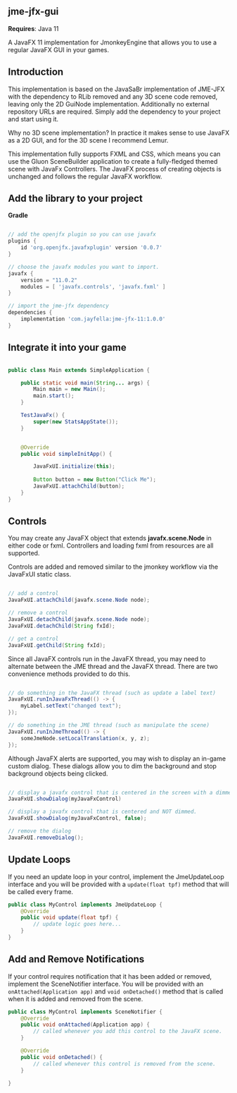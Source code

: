 jme-jfx-gui
-

**Requires**: Java 11

A JavaFX 11 implementation for JmonkeyEngine that allows you to use a regular JavaFX GUI in your games.

**Introduction**
-  
This implementation is based on the JavaSaBr implementation of JME-JFX with the dependency to RLib removed
and any 3D scene code removed, leaving only the 2D GuiNode implementation.
Additionally no external repository URLs are required. Simply add the dependency to your project and start using it.

Why no 3D scene implementation? In practice it makes sense to use JavaFX as a 2D GUI, and for the 3D scene I recommend
Lemur.

This implementation fully supports FXML and CSS, which means you can use the Gluon SceneBuilder application
to create a fully-fledged themed scene with JavaFx Controllers. The JavaFX process of creating objects is unchanged
and follows the regular JavaFX workflow.

**Add the library to your project**
-

**Gradle**
``` groovy

// add the openjfx plugin so you can use javafx
plugins {
    id 'org.openjfx.javafxplugin' version '0.0.7'
}

// choose the javafx modules you want to import.
javafx { 
    version = "11.0.2"
    modules = [ 'javafx.controls', 'javafx.fxml' ]
}

// import the jme-jfx dependency
dependencies {
    implementation 'com.jayfella:jme-jfx-11:1.0.0'
}
```


**Integrate it into your game**
-
``` java

public class Main extends SimpleApplication {

    public static void main(String... args) {
        Main main = new Main();
        main.start();
    }

    TestJavaFx() {
        super(new StatsAppState());
    }


    @Override
    public void simpleInitApp() {

        JavaFxUI.initialize(this);
        
        Button button = new Button("Click Me");
        JavaFxUI.attachChild(button);
    }
}

```

**Controls**
-
You may create any JavaFX object that extends **javafx.scene.Node** in either code or fxml.
Controllers and loading fxml from resources are all supported.

Controls are added and removed similar to the jmonkey workflow via the JavaFxUI static class.

``` java

// add a control
JavaFxUI.attachChild(javafx.scene.Node node);

// remove a control
JavaFxUI.detachChild(javafx.scene.Node node);
JavaFxUI.detachChild(String fxId);

// get a control
JavaFxUI.getChild(String fxId);

```

Since all JavaFX controls run in the JavaFX thread, you may need to alternate between the JME thread and
the JavaFX thread. There are two convenience methods provided to do this.

``` java

// do something in the JavaFX thread (such as update a label text)
JavaFxUI.runInJavaFxThread(() -> {
    myLabel.setText("changed text");
});

// do something in the JME thread (such as manipulate the scene)
JavaFxUI.runInJmeThread(() -> {
    someJmeNode.setLocalTranslation(x, y, z);
});

```

Although JavaFX alerts are supported, you may wish to display an in-game custom dialog.
These dialogs allow you to dim the background and stop background objects being clicked.

``` java

// display a javafx control that is centered in the screen with a dimmed background.
JavaFxUI.showDialog(myJavaFxControl)

// display a javafx control that is centered and NOT dimmed.
JavaFxUI.showDialog(myJavaFxControl, false);

// remove the dialog
JavaFxUI.removeDialog();

```

**Update Loops**
-
If you need an update loop in your control, implement the JmeUpdateLoop interface and you will be provided with a
 `update(float tpf)` method that will be called every frame.

``` java
public class MyControl implements JmeUpdateLoop {
    @Override
    public void update(float tpf) {
        // update logic goes here...
    }
}
```

**Add and Remove Notifications**
-
If your control requires notification that it has been added or removed, implement the SceneNotifier interface.
You will be provided with an `onAttached(Application app)` and `void onDetached()` method that is called when it is added and removed from the scene.

``` java
public class MyControl implements SceneNotifier {
    @Override
    public void onAttached(Application app) {
        // called whenever you add this control to the JavaFX scene.
    }

    @Override
    public void onDetached() {
        // called whenever this control is removed from the scene.
    }

}
```
